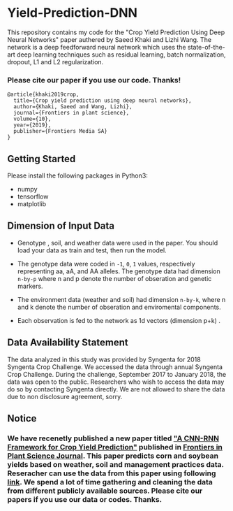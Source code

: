# Yield-Prediction-DNN


This repository contains my code for the "Crop Yield Prediction Using Deep Neural Networks" paper authered by Saeed Khaki and Lizhi Wang. The network is a deep feedforward neural network which uses the state-of-the-art deep learning techniques such as residual learning, batch normalization, dropout, L1 and L2 regularization.

### Please cite our paper if you use our code. Thanks!
```
@article{khaki2019crop,
  title={Crop yield prediction using deep neural networks},
  author={Khaki, Saeed and Wang, Lizhi},
  journal={Frontiers in plant science},
  volume={10},
  year={2019},
  publisher={Frontiers Media SA}
}
```

## Getting Started 

 Please install the following packages in Python3:
 
 
 - numpy 
 - tensorflow
 - matplotlib
 
 
 ## Dimension of Input Data
 
 - Genotype , soil, and weather data were used in the paper. You should load your data as train and test, then run the model.
 
 - The genotype data were coded in `-1`, `0`, `1` values, respectively representing aa, aA, and AA alleles. The genotype data had dimension `n-by-p` where n and p denote the number of obseration and genetic markers. 
 
 - The environment data (weather and soil) had dimension `n-by-k`, where n and k denote the number of obseration and enviromental components. 
 
 
 - Each observation is fed to the network as 1d vectors (dimension p+k) .
 

##  Data Availability Statement 

The data analyzed in this study was provided by Syngenta for 2018 Syngenta Crop Challenge. We accessed
the data through annual Syngenta Crop Challenge. During the challenge, September 2017 to January 2018,
the data was open to the public. Researchers who wish to access the data may do so by contacting Syngenta
directly. We are not allowed to share the data due to non disclosure agreement, sorry.

## Notice

### We have recenetly published a new paper titled <a href="https://arxiv.org/abs/1911.09045" target="_blank">"A CNN-RNN Framework for Crop Yield Prediction"</a> published in <a href="https://www.frontiersin.org/articles/10.3389/fpls.2019.01750/abstract" target="_blank"> Frontiers in Plant Science Journal</a>. This paper predicts corn and soybean yields based on weather, soil and management practices data. Reseracher can use the data from this paper using following <a href="https://github.com/saeedkhaki92/CNN-RNN-Yield-Prediction" target="_blank"> link</a>. We spend a lot of time gathering and cleaning the data from different publicly available sources. Please cite our papers if you use our data or codes. Thanks.


